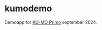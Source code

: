 # kumodemo

Demoapp for [KU-MO Primo](https://delta.nav.no/event/dfe801ba-a9b6-4088-a047-49d9083897d1) september 2024.
